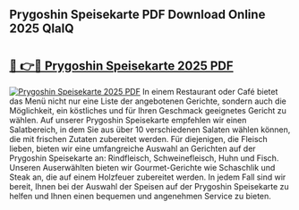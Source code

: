 ## Prygoshin Speisekarte PDF Download Online 2025 QIalQ

# <h2><a href="http://gc5tj4x.nevu.top/?p=Prygoshin+Speisekarte">🔗 👉🔴 Prygoshin Speisekarte 2025 PDF</a></h2>

[![Prygoshin Speisekarte 2025 PDF](https://i.imgur.com/dBaPXMq.png)](http://gc5tj4x.nevu.top/?p=Prygoshin+Speisekarte)
In einem Restaurant oder Café bietet das Menü nicht nur eine Liste der angebotenen Gerichte, sondern auch die Möglichkeit, ein köstliches und für Ihren Geschmack geeignetes Gericht zu wählen. Auf unserer Prygoshin Speisekarte empfehlen wir einen Salatbereich, in dem Sie aus über 10 verschiedenen Salaten wählen können, die mit frischen Zutaten zubereitet werden. Für diejenigen, die Fleisch lieben, bieten wir eine umfangreiche Auswahl an Gerichten auf der Prygoshin Speisekarte an: Rindfleisch, Schweinefleisch, Huhn und Fisch. Unseren Auserwählten bieten wir Gourmet-Gerichte wie Schaschlik und Steak an, die auf einem Holzfeuer zubereitet werden. In jedem Fall sind wir bereit, Ihnen bei der Auswahl der Speisen auf der Prygoshin Speisekarte zu helfen und Ihnen einen bequemen und angenehmen Service zu bieten.
